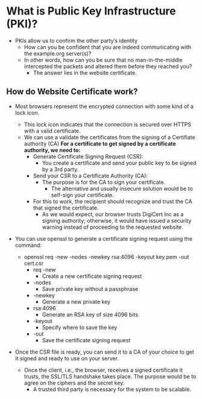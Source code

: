 # What is Public Key Infrastructure (PKI)?

* PKIs allow us to confirm the other party’s identity
  * How can you be confident that you are indeed communicating with the example.org server(s)?
  * In other words, how can you be sure that no man-in-the-middle intercepted the packets and altered them before they reached you?
    * The answer lies in the website certificate.


## How do Website Certificate work?

* Most browsers represent the encrypted connection with some kind of a lock icon.
  * This lock icon indicates that the connection is secured over HTTPS with a valid certificate.
  * We can use a validate the certificates from the signing of a Certifiate authority (CA)
    **For a certificate to get signed by a certificate authority, we need to:**
    * Generate Certificate Signing Request (CSR):
      * You create a certificate and send your public key to be signed by a 3rd party.
    * Send your CSR to a Certificate Authority (CA):
      * The purpose is for the CA to sign your certificate.
        * The alternative and usually insecure solution would be to self-sign your certificate.
    * For this to work, the recipient should recognize and trust the CA that signed the certificate.
      * As we would expect, our browser trusts DigiCert Inc as a signing authority; otherwise, it would have issued a security warning instead of proceeding to the requested website

* You can use openssl to generate a certificate signing request using the command:
  * openssl req -new -nodes -newkey rsa:4096 -keyout key.pem -out cert.csr
    * req -new
      * Create a new certificate signing request
    * -nodes
      * Save private key without a passphrase
    * -newkey
      * Generate a new private key
    * rsa:4096
      * Generate an RSA key of size 4096 bits
    * -keyout
      * Specify where to save the key
    * -out
      * Save the certificate signing request

* Once the CSR file is ready, you can send it to a CA of your choice to get it signed and ready to use on your server.
  * Once the client, i.e., the browser, receives a signed certificate it trusts, the SSL/TLS handshake takes place. The purpose would be to agree on the ciphers and the secret key.
    * A trusted third party is necessary for the system to be scalable.
